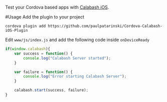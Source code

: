 Test your Cordova based apps with [Calabash iOS](https://github.com/calabash/calabash-ios).

#Usage
Add the plugin to your project

```
cordova plugin add https://github.com/paulpatarinski/Cordova-Calabash-iOS-Plugin
```

Edit `www/js/index.js` and add the following code inside `onDeviceReady`

```js
if(window.calabash){
    var success = function() {
        console.log("Calabash Server started");
    }

    var failure = function() {
        console.log("Error starting Calabash Server");
    }

    calabash.start(success, failure);
}
```

